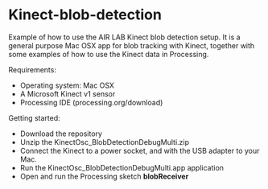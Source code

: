 # Kinect-blob-detection
Example of how to use the AIR LAB Kinect blob detection setup. It is a general purpose Mac OSX app for blob tracking with Kinect, together with some examples of how to use the Kinect data in Processing.

Requirements:
- Operating system: Mac OSX
- A Microsoft Kinect v1 sensor
- Processing IDE (processing.org/download)

Getting started:
- Download the repository
- Unzip the KinectOsc_BlobDetectionDebugMulti.zip
- Connect the Kinect to a power socket, and with the USB adapter to your Mac.
- Run the KinectOsc_BlobDetectionDebugMulti.app application
- Open and run the Processing sketch <b>blobReceiver</b>
